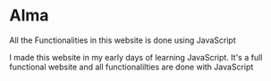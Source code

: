 # Alma
All the Functionalities in this website is done using JavaScript

I made this website in my early days of learning JavaScript.
It's a full functional website and all functionalilties are done with JavaScript

